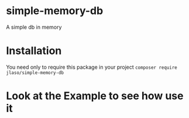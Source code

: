 # simple-memory-db

A simple db in memory

# Installation

You need only to require this package in your project ```composer require jlaso/simple-memory-db```

# Look at the Example to see how use it



